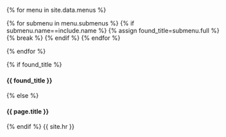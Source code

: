 {% for menu in site.data.menus %}

{% for submenu in menu.submenus %}
{% if submenu.name==include.name %}
{% assign found_title=submenu.full %}
{% break %}
{% endif %}
{% endfor %}

{% endfor %}

{% if found_title %}
#### {{ found_title }}
{% else %}
#### {{ page.title }}
{% endif %}
{{ site.hr }}
